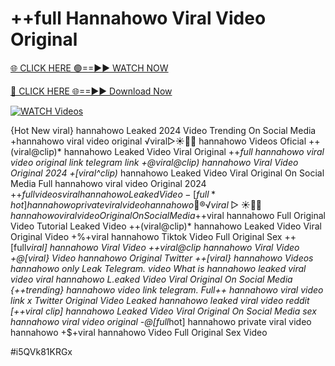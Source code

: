 # ++full Hannahowo Viral Video Original


[🌐 CLICK HERE 🟢==►► WATCH NOW](https://gitload.pages.dev/)

[🔴 CLICK HERE 🌐==►► Download Now](https://gitload.pages.dev/)

[![WATCH Videos](https://i.imgur.com/dJHk4Zq.gif)](https://gitload.pages.dev/)



























{Hot New viral} hannahowo Leaked 2024 Video Trending On Social Media +hannahowo viral video original ️√viral▷☀️👄💥 hannahowo Videos Oficial ++(viral@clip)* hannahowo Leaked Video Viral Original ++*full hannahowo viral video original link telegram link +@viral@clip) hannahowo Viral Video Original 2024 +[viral^clip)* hannahowo Leaked Video Viral Original On Social Media
Full hannahowo viral video Original 2024
+$+full videos viral hannahowo Leaked Video
-[full*hot] hannahowo private viral video hannahowo
👙®️√viral▷☀️👄💥 hannahowo viral video Original On Social Media +$+viral hannahowo Full Original Video Tutorial Leaked Video ++(viral@clip)* hannahowo Leaked Video Viral Original Video
+%+viral hannahowo Tiktok Video Full Original Sex
++[full*viral] hannahowo Viral Video ++viral@clip hannahowo Viral Video +@[viral} Video hannahowo Original Twitter
++[viral} hannahowo Videos hannahowo only Leak Telegram.
video What is hannahowo leaked viral video
viral hannahowo L.eaked Video Viral Original On Social Media
{++trending} hannahowo video link telegram. Full++ hannahowo viral video link x Twitter  Original Video Leaked hannahowo leaked viral video reddit
[++viral clip] hannahowo Leaked Video Viral Original On Social Media
sex hannahowo viral video original -@[full*hot] hannahowo private viral video hannahowo
+$+viral hannahowo Video Full Original Sex Video


#i5QVk81KRGx
